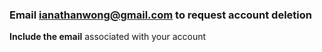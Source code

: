 ### Email ianathanwong@gmail.com to request account deletion
**Include the email** associated with your account 
